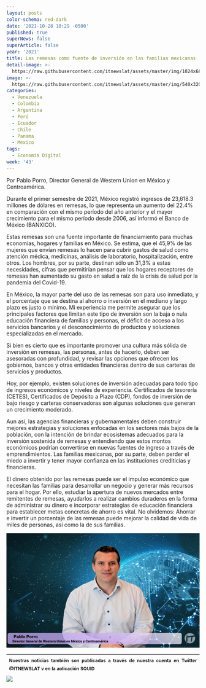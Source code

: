 ```yaml
---
layout: posts
color-schema: red-dark
date: '2021-10-28 10:29 -0500'
published: true
superNews: false
superArticle: false
year: '2021'
title: Las remesas como fuente de inversión en las familias mexicanas
detail-image: >-
  https://raw.githubusercontent.com/itnewslat/assets/master/img/1024x680/Pablo-Porro-g.jpg
image: >-
  https://raw.githubusercontent.com/itnewslat/assets/master/img/540x320/Pablo-Porro-p.jpg
categories:
  - Venezuela
  - Colombia
  - Argentina
  - Perú
  - Ecuador
  - Chile
  - Panama
  - Mexico
tags:
  - Economía Digital
week: '43'
---
```


Por Pablo Porro, Director General de Western Union en México y Centroamérica.
 
Durante el primer semestre de 2021, México registró ingresos de 23,618.3 millones de dólares en remesas, lo que representa un aumento del 22.4% en comparación con el mismo período del año anterior y el mayor crecimiento para el mismo período desde 2006, así informó el Banco de México (BANXICO).
 
Estas remesas son una fuente importante de financiamiento para muchas economías, hogares y familias en México. Se estima, que el 45,9% de las mujeres que envían remesas lo hacen para cubrir gastos de salud como atención médica, medicinas, análisis de laboratorio, hospitalización, entre otros. Los hombres, por su parte, destinan sólo un 31,3% a estas necesidades, cifras que permitirían pensar que los hogares receptores de remesas han aumentado su gasto en salud a raíz de la crisis de salud por la pandemia del Covid-19.
 
En México, la mayor parte del uso de las remesas son para uso inmediato, y el porcentaje que se destina al ahorro o inversión en el mediano y largo plazo es justo o mínimo. Mi experiencia me permite asegurar que los principales factores que limitan este tipo de inversión son la baja o nula educación financiera de familias y personas, el déficit de acceso a los servicios bancarios y el desconocimiento de productos y soluciones especializadas en el mercado.
 
Si bien es cierto que es importante promover una cultura más sólida de inversión en remesas, las personas, antes de hacerlo, deben ser asesoradas con profundidad, y revisar las opciones que ofrecen los gobiernos, bancos y otras entidades financieras dentro de sus carteras de servicios y productos.
 
Hoy, por ejemplo, existen soluciones de inversión adecuadas para todo tipo de ingresos económicos y niveles de experiencia. Certificados de tesorería (CETES), Certificados de Depósito a Plazo (CDP), fondos de inversión de bajo riesgo y carteras conservadoras son algunas soluciones que generan un crecimiento moderado.
 
Aun así, las agencias financieras y gubernamentales deben construir mejores estrategias y soluciones enfocadas en los sectores más bajos de la población, con la intención de brindar ecosistemas adecuados para la inversión sostenida de remesas y entendiendo que estos montos económicos podrían convertirse en nuevas fuentes de ingreso a través de emprendimientos. Las familias mexicanas, por su parte, deben perder el miedo a invertir y tener mayor confianza en las instituciones crediticias y financieras.
 
El dinero obtenido por las remesas puede ser el impulso económico que necesitan las familias para desarrollar un negocio y generar más recursos para el hogar. Por ello, estudiar la apertura de nuevos mercados entre remitentes de remesas, ayudarlos a realizar cambios duraderos en la forma de administrar su dinero e incorporar estrategias de educación financiera para establecer metas concretas de ahorro es vital. No olvidemos: Ahorrar e invertir un porcentaje de las remesas puede mejorar la calidad de vida de miles de personas, así como la de sus familias.

![](https://raw.githubusercontent.com/itnewslat/assets/master/img/540x320/Pablo-Porro-p.jpg)

<table style="height: 42px;" width="569">
<tbody>
<tr>
<td style="text-align: justify;"><sub><strong>Nuestras noticias también son publicadas a través de nuestra cuenta en Twitter <a href="https://twitter.com/itnewslat?lang=es">@ITNEWSLAT</a> y en la aplicación <a href="https://squidapp.co/en/">SQUID</a></strong></sub></td>
</tr>
</tbody>
</table>

<img src="https://tracker.metricool.com/c3po.jpg?hash=56f88a41e39ab42c063cc51676587a04"/>